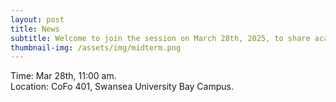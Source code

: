 ```yaml
---
layout: post
title: News
subtitle: Welcome to join the session on March 28th, 2025, to share academic challenges, hear staff share potential job opportunities, and learn how to relieve stress!
thumbnail-img: /assets/img/midterm.png
---
```


<div style="text-align: justify;">
Time: Mar 28th, 11:00 am.
</div>

<div style="text-align: justify;">
Location: CoFo 401, Swansea University Bay Campus.
</div>

